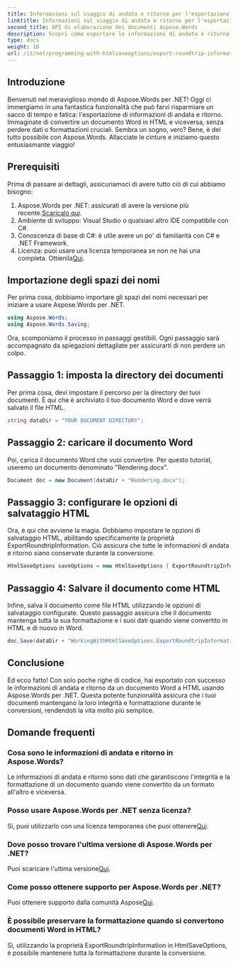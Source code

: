 ```yaml
---
title: Informazioni sul viaggio di andata e ritorno per l'esportazione
linktitle: Informazioni sul viaggio di andata e ritorno per l'esportazione
second_title: API di elaborazione dei documenti Aspose.Words
description: Scopri come esportare le informazioni di andata e ritorno utilizzando Aspose.Words per .NET. Mantieni l'integrità e la formattazione del tuo documento durante le conversioni.
type: docs
weight: 10
url: /it/net/programming-with-htmlsaveoptions/export-roundtrip-information/
---
```

## Introduzione

Benvenuti nel meraviglioso mondo di Aspose.Words per .NET! Oggi ci immergiamo in una fantastica funzionalità che può farvi risparmiare un sacco di tempo e fatica: l'esportazione di informazioni di andata e ritorno. Immaginate di convertire un documento Word in HTML e viceversa, senza perdere dati o formattazioni cruciali. Sembra un sogno, vero? Bene, è del tutto possibile con Aspose.Words. Allacciate le cinture e iniziamo questo entusiasmante viaggio!

## Prerequisiti

Prima di passare ai dettagli, assicuriamoci di avere tutto ciò di cui abbiamo bisogno:

1.  Aspose.Words per .NET: assicurati di avere la versione più recente.[Scaricalo qui](https://releases.aspose.com/words/net/).
2. Ambiente di sviluppo: Visual Studio o qualsiasi altro IDE compatibile con C#.
3. Conoscenza di base di C#: è utile avere un po' di familiarità con C# e .NET Framework.
4. Licenza: puoi usare una licenza temporanea se non ne hai una completa. Ottienila[Qui](https://purchase.aspose.com/temporary-license/).

## Importazione degli spazi dei nomi

Per prima cosa, dobbiamo importare gli spazi dei nomi necessari per iniziare a usare Aspose.Words per .NET.

```csharp
using Aspose.Words;
using Aspose.Words.Saving;
```

Ora, scomponiamo il processo in passaggi gestibili. Ogni passaggio sarà accompagnato da spiegazioni dettagliate per assicurarti di non perdere un colpo.

## Passaggio 1: imposta la directory dei documenti

Per prima cosa, devi impostare il percorso per la directory dei tuoi documenti. È qui che è archiviato il tuo documento Word e dove verrà salvato il file HTML.

```csharp
string dataDir = "YOUR DOCUMENT DIRECTORY";
```

## Passaggio 2: caricare il documento Word

Poi, carica il documento Word che vuoi convertire. Per questo tutorial, useremo un documento denominato "Rendering.docx".

```csharp
Document doc = new Document(dataDir + "Rendering.docx");
```

## Passaggio 3: configurare le opzioni di salvataggio HTML

Ora, è qui che avviene la magia. Dobbiamo impostare le opzioni di salvataggio HTML, abilitando specificamente la proprietà ExportRoundtripInformation. Ciò assicura che tutte le informazioni di andata e ritorno siano conservate durante la conversione.

```csharp
HtmlSaveOptions saveOptions = new HtmlSaveOptions { ExportRoundtripInformation = true };
```

## Passaggio 4: Salvare il documento come HTML

Infine, salva il documento come file HTML utilizzando le opzioni di salvataggio configurate. Questo passaggio assicura che il documento mantenga tutta la sua formattazione e i suoi dati quando viene convertito in HTML e di nuovo in Word.

```csharp
doc.Save(dataDir + "WorkingWithHtmlSaveOptions.ExportRoundtripInformation.html", saveOptions);
```

## Conclusione

Ed ecco fatto! Con solo poche righe di codice, hai esportato con successo le informazioni di andata e ritorno da un documento Word a HTML usando Aspose.Words per .NET. Questa potente funzionalità assicura che i tuoi documenti mantengano la loro integrità e formattazione durante le conversioni, rendendoti la vita molto più semplice.

## Domande frequenti

### Cosa sono le informazioni di andata e ritorno in Aspose.Words?
Le informazioni di andata e ritorno sono dati che garantiscono l'integrità e la formattazione di un documento quando viene convertito da un formato all'altro e viceversa.

### Posso usare Aspose.Words per .NET senza licenza?
Sì, puoi utilizzarlo con una licenza temporanea che puoi ottenere[Qui](https://purchase.aspose.com/temporary-license/).

### Dove posso trovare l'ultima versione di Aspose.Words per .NET?
 Puoi scaricare l'ultima versione[Qui](https://releases.aspose.com/words/net/).

### Come posso ottenere supporto per Aspose.Words per .NET?
 Puoi ottenere supporto dalla comunità Aspose[Qui](https://forum.aspose.com/c/words/8).

### È possibile preservare la formattazione quando si convertono documenti Word in HTML?
Sì, utilizzando la proprietà ExportRoundtripInformation in HtmlSaveOptions, è possibile mantenere tutta la formattazione durante la conversione.